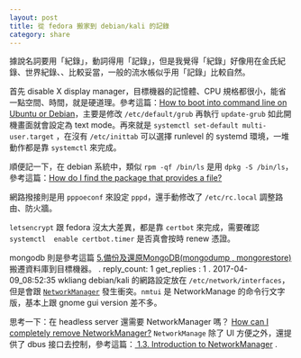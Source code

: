 ```yaml
---
layout: post
title: 從 fedora 搬家到 debian/kali 的記錄
category: share
---
```

據說名詞要用「紀錄」，動詞得用「記錄」，但是我覺得「紀錄」好像用在金氏紀錄、世界紀錄、、比較妥當，一般的流水帳似乎用「記錄」比較自然。

首先 disable X display manager，目標機器的記憶體、CPU 規格都很小，能省一點空間、時間，就是硬道理。參考這篇：[How to boot into command line on Ubuntu or Debian](http://ask.xmodulo.com/boot-into-command-line-ubuntu-debian.html)，主要是修改 `/etc/default/grub` 再執行 `update-grub` 如此開機畫面就會設定為 text mode。再來就是 `systemctl set-default multi-user.target` ，在沒有 `/etc/inittab` 可以選擇 runlevel 的 systemd 環境，一堆動作都是靠 `systemctl` 來完成。

順便記一下，在 debian 系統中，類似 `rpm -qf /bin/ls` 是用 `dpkg -S /bin/ls`，參考這篇：[How do I find the package that provides a file?](http://askubuntu.com/questions/481/how-do-i-find-the-package-that-provides-a-file)

網路撥接則是用 `pppoeconf` 來設定 `pppd`，還手動修改了 `/etc/rc.local` 調整路由、防火牆。

`letsencrypt`  跟 fedora 沒太大差異，都是靠 `certbot` 來完成，需要確認 `systemctl  enable certbot.timer` 是否真會按時 renew 憑證。

mongodb 則是參考這篇 [ 5.備份及還原MongoDB(mongodump , mongorestore) ](http://mongodbcanred.blogspot.tw/2015/01/mongodbmongodump-mongorestore.html) 搬遷資料庫到目標機器。
.
reply_count: 1
get_replies : 1
.
2017-04-09_08:52:35 wkliang
debian/kali 的網路設定放在 `/etc/network/interfaces`，但是會跟 [`NetworkManager`](https://wiki.debian.org/NetworkManager) 發生衝突。`nmtui` 是 NetworkManage 的命令行文字版，基本上跟 gnome gui version 差不多。

思考一下：在 headless server 還需要 NetworkManager 嗎？ [How can I completely remove NetworkManager?](http://askubuntu.com/questions/249944/how-can-i-completely-remove-networkmanager)
`NetworkManage` 除了 UI 方便之外，還提供了 dbus 接口去控制，參考這篇：[ ⁠1.3. Introduction to NetworkManager](https://access.redhat.com/documentation/en-US/Red_Hat_Enterprise_Linux/7/html/Networking_Guide/sec-Introduction_to_NetworkManager.html)
.
